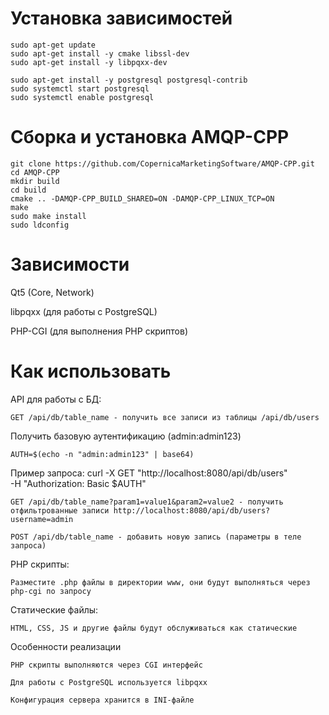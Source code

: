 # Установка зависимостей
    sudo apt-get update
    sudo apt-get install -y cmake libssl-dev
    sudo apt-get install -y libpqxx-dev
    
    sudo apt-get install -y postgresql postgresql-contrib
    sudo systemctl start postgresql
    sudo systemctl enable postgresql

# Сборка и установка AMQP-CPP
    git clone https://github.com/CopernicaMarketingSoftware/AMQP-CPP.git
    cd AMQP-CPP
    mkdir build
    cd build
    cmake .. -DAMQP-CPP_BUILD_SHARED=ON -DAMQP-CPP_LINUX_TCP=ON
    make
    sudo make install
    sudo ldconfig

# Зависимости

Qt5 (Core, Network)

libpqxx (для работы с PostgreSQL)

PHP-CGI (для выполнения PHP скриптов)

# Как использовать

API для работы с БД:

    GET /api/db/table_name - получить все записи из таблицы /api/db/users

Получить базовую аутентификацию (admin:admin123)

    AUTH=$(echo -n "admin:admin123" | base64)

Пример запроса:
    curl -X GET "http://localhost:8080/api/db/users" \
         -H "Authorization: Basic $AUTH"

    GET /api/db/table_name?param1=value1&param2=value2 - получить отфильтрованные записи http://localhost:8080/api/db/users?username=admin

    POST /api/db/table_name - добавить новую запись (параметры в теле запроса)


PHP скрипты:

    Разместите .php файлы в директории www, они будут выполняться через php-cgi по запросу

Статические файлы:

    HTML, CSS, JS и другие файлы будут обслуживаться как статические

Особенности реализации

    PHP скрипты выполняются через CGI интерфейс

    Для работы с PostgreSQL используется libpqxx

    Конфигурация сервера хранится в INI-файле

